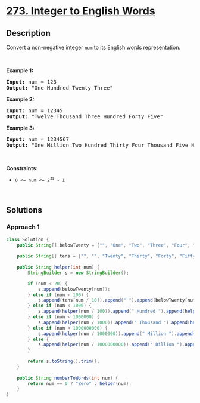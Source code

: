 # [273. Integer to English Words](https://leetcode.com/problems/integer-to-english-words)

## Description

<p>Convert a non-negative integer <code>num</code> to its English words representation.</p>
<p>&nbsp;</p>

<p><strong class="example">Example 1:</strong></p>
<pre>
<strong>Input:</strong> num = 123
<strong>Output:</strong> &quot;One Hundred Twenty Three&quot;
</pre>

<p><strong class="example">Example 2:</strong></p>
<pre>
<strong>Input:</strong> num = 12345
<strong>Output:</strong> &quot;Twelve Thousand Three Hundred Forty Five&quot;
</pre>

<p><strong class="example">Example 3:</strong></p>
<pre>
<strong>Input:</strong> num = 1234567
<strong>Output:</strong> &quot;One Million Two Hundred Thirty Four Thousand Five Hundred Sixty Seven&quot;
</pre>
<p>&nbsp;</p>

<p><strong>Constraints:</strong></p>
<ul>
    <li><code>0 &lt;= num &lt;= 2<sup>31</sup> - 1</code></li>
</ul>
<p>&nbsp;</p>

## Solutions

### **Approach 1**

```java
class Solution {
    public String[] belowTwenty = {"", "One", "Two", "Three", "Four", "Five", "Six", "Seven", "Eight", "Nine", "Ten", "Eleven", "Twelve", "Thirteen", "Fourteen", "Fifteen", "Sixteen", "Seventeen", "Eighteen", "Nineteen"};
    
    public String[] tens = {"", "", "Twenty", "Thirty", "Forty", "Fifty", "Sixty", "Seventy", "Eighty", "Ninety"};
    
    public String helper(int num) {
        StringBuilder s = new StringBuilder();

        if (num < 20) {
            s.append(belowTwenty[num]);
        } else if (num < 100) {
            s.append(tens[num / 10]).append(" ").append(belowTwenty[num % 10]);
        } else if (num < 1000) {
            s.append(helper(num / 100)).append(" Hundred ").append(helper(num % 100));
        } else if (num < 1000000) {
            s.append(helper(num / 1000)).append(" Thousand ").append(helper(num % 1000));
        } else if (num < 1000000000) {
            s.append(helper(num / 1000000)).append(" Million ").append(helper(num % 1000000));
        } else {
            s.append(helper(num / 1000000000)).append(" Billion ").append(helper(num % 1000000000));
        }
        
        return s.toString().trim();
    }
    
    public String numberToWords(int num) {
        return num == 0 ? "Zero" : helper(num);
    }
}
```

<!-- tabs:end -->